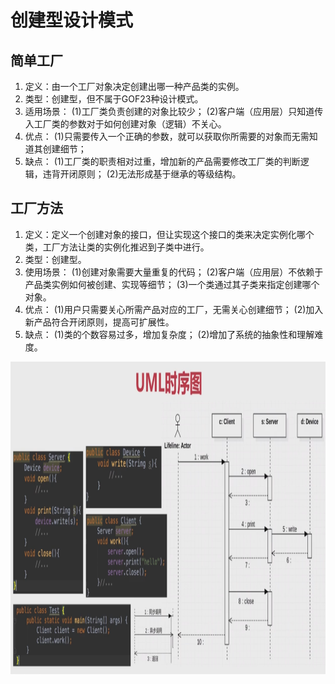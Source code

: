# 创建型设计模式

## 简单工厂
1. 定义：由一个工厂对象决定创建出哪一种产品类的实例。
2. 类型：创建型，但不属于GOF23种设计模式。
3. 适用场景：
    (1)工厂类负责创建的对象比较少；
    (2)客户端（应用层）只知道传入工厂类的参数对于如何创建对象（逻辑）不关心。
4. 优点：
    (1)只需要传入一个正确的参数，就可以获取你所需要的对象而无需知道其创建细节；
5. 缺点：
    (1)工厂类的职责相对过重，增加新的产品需要修改工厂类的判断逻辑，违背开闭原则；
    (2)无法形成基于继承的等级结构。

## 工厂方法
1. 定义：定义一个创建对象的接口，但让实现这个接口的类来决定实例化哪个类，工厂方法让类的实例化推迟到子类中进行。
2. 类型：创建型。
3. 使用场景：
    (1)创建对象需要大量重复的代码；
    (2)客户端（应用层）不依赖于产品类实例如何被创建、实现等细节；
    (3)一个类通过其子类来指定创建哪个对象。
4. 优点：
    (1)用户只需要关心所需产品对应的工厂，无需关心创建细节；
    (2)加入新产品符合开闭原则，提高可扩展性。
5. 缺点：
    (1)类的个数容易过多，增加复杂度；
    (2)增加了系统的抽象性和理解难度。
<img src="https://github.com/JeremyHwc/JDesignPattern/blob/master/readme/moocnotes/UML%E5%9B%BE/UML%E6%97%B6%E5%BA%8F%E5%9B%BE.jpg" width="100%" height="500"/>